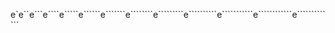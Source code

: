 e`e``e```e````e`````e``````e```````e````````e`````````e``````````e```````````e````````````e`````````````